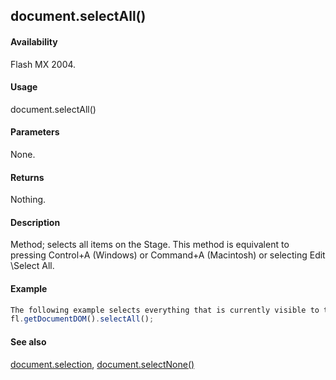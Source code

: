 ## document.selectAll()

#### Availability

Flash MX 2004.

#### Usage

document.selectAll()

#### Parameters

None.

#### Returns

Nothing.

#### Description

Method; selects all items on the Stage. This method is equivalent to pressing Control+A (Windows) or Command+A (Macintosh) or selecting Edit \Select All.

#### Example

```javascript
The following example selects everything that is currently visible to the user:
fl.getDocumentDOM().selectAll();

```
#### See also

[document.selection](#!AdobeDocs/developers-animatesdk-docs/test/Document_object/docum430.md), [document.selectNone()](#!AdobeDocs/developers-animatesdk-docs/test/Document_object/docum440.md)

<span id="document.selection" class="anchor"></span>
